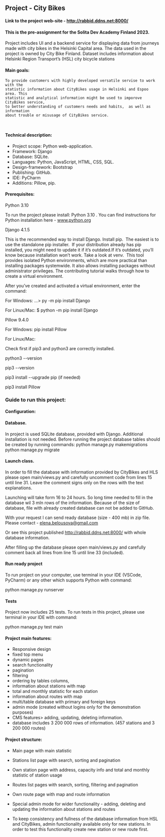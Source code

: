 ## Project - City Bikes​
#### Link to the project web-site - http://rabbid.ddns.net:8000/

#### This is the pre-assignment for the Solita Dev Academy Finland 2023. 
Project includes UI and a backend service for displaying data from journeys made with city bikes in the Helsinki Capital area.
The data used in the project is owned by City Bike Finland.  Dataset includes information about Helsinki Region Transport’s (HSL) city bicycle stations

#### Main goals: ​

```
To provide customers with highly developed versatile servise to work with the 
statistic information about CityBikes usage in Helsinki and Espoo area. This 
statistic and analytical information might be used to imporove CityBikes service, 
to better understanding of customers needs and habits,  as well as information 
about trouble or misusage of CityBikes service. ​
​
 
```

#### Technical description: 
- Project scope: Python web-application. ​
- Framework: Django ​
- Database: SQLite. ​
- Languages: Python, JavaScript, HTML, CSS,  SQL. ​
- Design-framework: Bootstrap ​
- Publishing:  GitHub.​
- IDE: PyCharm​
- Additions: Pillow, pip.​


#### Prerequisites: ​
Python 3.10 ​

To run the project please install:_​_
Python 3.10 . ​You can find instructions for Python installation here - www.python.org​

Django 4.1.5 ​

This is the recommended way to install Django.​
Install pip. ​
The easiest is to use the standalone pip installer. ​
If your distribution already has pip installed, you might need to update it if it’s outdated. ​
If it’s outdated, you’ll know because installation won’t work.
Take a look at venv. ​
This tool provides isolated Python environments, which are more practical than installing packages systemwide. It also allows installing packages without administrator privileges. The contributing tutorial walks through how to create a virtual environment.

After you’ve created and activated a virtual environment, enter the command:​

For Windows:   ...\> py -m pip install Django​

For Linux/Mac:   $ python -m pip install Django​


Pillow 9.4.0 ​

For Windows:    pip install Pillow ​

For Linux/Mac: ​

Check  first if pip3 and python3 are correctly installed.​

python3 --version​

pip3 --version​

pip3 install --upgrade pip (if needed)​

pip3 install Pillow​


### Guide to run this project:

#### Configuration: ​
#### Database. ​

In project is used SQLite database, provided with Django. Additional installation is not needed. 
Before running the project database tables should be created by running commands:​
python manage.py makemigrations​
python manage.py migrate​

#### Launch class. ​

In order to fill the database with information provided by CityBikes and HLS please 
open main/views.py and carefully uncomment code from lines 15 until line 31. Leave the comment signs only on the rows with the text explanations. 

Launching will take form 16 to 24 hours. So long time needed to fill in the database wil 3 mln rows of the information. 
Because of the size of database, file with already created database can not be added to GitHub. 

With your request I can send ready database (size - 400 mb) in zip file. Please contact - elena.belousova@gmail.com

Or see this project published http://rabbid.ddns.net:8000/ with whole database information. ​

After filling up the database please open main/views.py and carefully comment back all lines from line 15 until line 33 (included). ​

#### Run ready project
To run project on your computer, use terminal in your IDE (VSCode, PyCharm) or any other which supports Python with command:​

python manage.py runserver​


#### Tests
Project now includes 25 tests. 
To run tests in this project, please use terminal in your IDE with command: 

python manage.py test main

#### Project main features:

- Responsive design​
- fixed top menu​
- dynamic pages​
- search functionality
- pagination
- filtering
- ordering by tables columns,
- information about stations with map
- total and monthly statistic for each station
- information about routes with map
- multi/table database with primary and foreign keys​
- admin mode (created without logins only for the demonstration purposes)
- CMS features> adding, updating, deleting information. 
- database includes 3 200 000 rows of information. (457 stations and 3 200 000 routes)



#### Project structure:
- Main page with main statistic   ​
- Stations list page with search, sorting and pagination​
- Own station page with address, capacity info and total and monthly statistic of station usage​

- Routes list pages with search, sorting, filtering and pagination​
- Own route page with map and route information ​
- Special admin mode for wider functionality - adding, deleting and updating the information about stations and routes ​

- To keep consistency and fullness of the database information from HSL and CityBikes, admin functionality available only for new stations. In order to test this functionality create new station or new route first. 


